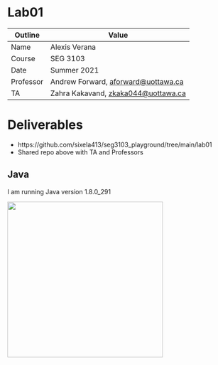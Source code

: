 <h1>Lab01</h1>

| Outline | Value |
| --- | --- |
| Name | Alexis Verana |
| Course | SEG 3103 |
| Date | Summer 2021 |
| Professor | Andrew Forward, aforward@uottawa.ca |
| TA | Zahra Kakavand, zkaka044@uottawa.ca |

<h1>Deliverables</h1>
<ul>
  <li>https://github.com/sixela413/seg3103_playground/tree/main/lab01</li>
  <li>Shared repo above with TA and Professors
</li>
 </ul>
 
<h2>Java</h2>
<p>I am running Java version 1.8.0_291</p>
<p><img src="/lab01/assets/java_install.jpg" width="350">


